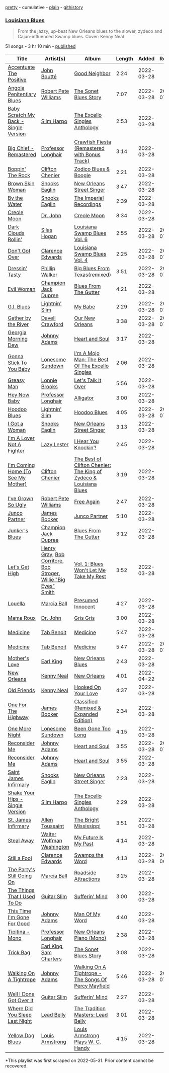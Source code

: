[pretty](/playlists/pretty/37i9dQZF1DWWlFuMqPR3VO.md) - cumulative - [plain](/playlists/plain/37i9dQZF1DWWlFuMqPR3VO) - [githistory](https://github.githistory.xyz/mackorone/spotify-playlist-archive/blob/main/playlists/plain/37i9dQZF1DWWlFuMqPR3VO)

### [Louisiana Blues](https://open.spotify.com/playlist/37i9dQZF1DWWlFuMqPR3VO)

> From the jazzy, up\-beat New Orleans blues to the slower, zydeco and Cajun\-influenced Swamp blues\. Cover: Kenny Neal

51 songs - 3 hr 10 min - [published](https://open.spotify.com/playlist/0i8A8Zhxmw4y6l8ycNdq8a)

| Title | Artist(s) | Album | Length | Added | Removed |
|---|---|---|---|---|---|
| [Accentuate The Positive](https://open.spotify.com/track/0ObsP7kGu8zGZHKbQh6xal) | [John Boutté](https://open.spotify.com/artist/1lGFrlrax8KaaYwF2WJnDo) | [Good Neighbor](https://open.spotify.com/album/0angfX8UOIjXxBKymsboIU) | 2:24 | 2022-03-28 |  |
| [Angola Penitentiary Blues](https://open.spotify.com/track/4tj55qA2H2NqDOyPwFWHVa) | [Robert Pete Williams](https://open.spotify.com/artist/2FUdiUbyZmIznvKtZcecib) | [The Sonet Blues Story](https://open.spotify.com/album/1I2xwu4aLkqEr7ZqgSj5Jh) | 7:07 | 2022-03-28 | 2022-07-27 |
| [Baby Scratch My Back \- Single Version](https://open.spotify.com/track/4BbLz6pVP5oXl2plR7HLMZ) | [Slim Harpo](https://open.spotify.com/artist/36hwOoNPgnsKnhoMBYpJrJ) | [The Excello Singles Anthology](https://open.spotify.com/album/38mE82CkxuGVkZ2yN1sGGi) | 2:53 | 2022-03-28 |  |
| [Big Chief \- Remastered](https://open.spotify.com/track/2r6Ve8kNEzqg3u45UL0muX) | [Professor Longhair](https://open.spotify.com/artist/2RyY5yFlJh6jIPfMDhHgyD) | [Crawfish Fiesta \(Remastered with Bonus Track\)](https://open.spotify.com/album/06pOxWHDhPhmyVGkWRqw4T) | 3:14 | 2022-03-28 |  |
| [Boppin' The Rock](https://open.spotify.com/track/0pgep2XqOw4cR9IWtUs51R) | [Clifton Chenier](https://open.spotify.com/artist/3LzQVHowQWbzJBwBBNRPfY) | [Zodico Blues & Boogie](https://open.spotify.com/album/7FEkXD5ytxX2VSVES51rGC) | 2:21 | 2022-03-28 |  |
| [Brown Skin Woman](https://open.spotify.com/track/4t348UYDuSGPqVkmU1Dt9P) | [Snooks Eaglin](https://open.spotify.com/artist/4ReGayOtLkcAsNi6d2n7LS) | [New Orleans Street Singer](https://open.spotify.com/album/0swNksscllX2uKAYfFoLuu) | 3:47 | 2022-03-28 |  |
| [By the Water](https://open.spotify.com/track/51fWp2sgOhaWmnBGcaTKXk) | [Snooks Eaglin](https://open.spotify.com/artist/4ReGayOtLkcAsNi6d2n7LS) | [The Imperial Recordings](https://open.spotify.com/album/3KUmrsZw8O08srFBL49qA3) | 2:39 | 2022-03-28 |  |
| [Creole Moon](https://open.spotify.com/track/7uf7sRGi0DkGgTOTSjrBUG) | [Dr\. John](https://open.spotify.com/artist/320TrJub4arztwXRm7kqVO) | [Creole Moon](https://open.spotify.com/album/0Jzf95x1LjqhTda3HMH5ZU) | 8:34 | 2022-03-28 |  |
| [Dark Clouds Rollin'](https://open.spotify.com/track/4VU7zTodGQKwJh5295pflB) | [Silas Hogan](https://open.spotify.com/artist/6BVFYkEx0EB1HOW2ST8j3d) | [Louisiana Swamp Blues Vol\. 6](https://open.spotify.com/album/14nEVobg09hiQy9tY1cFFa) | 2:55 | 2022-03-28 | 2022-07-29 |
| [Don't Got Over](https://open.spotify.com/track/2yrW6YWjLuua7vN2XeQhbo) | [Clarence Edwards](https://open.spotify.com/artist/6X5iiMVTRCIDnscDzav2vw) | [Louisiana Swamp Blues Vol\. 4](https://open.spotify.com/album/32ERhgmm9e0HhDukVz82Nx) | 2:25 | 2022-03-28 | 2022-07-28 |
| [Dressin' Tasty](https://open.spotify.com/track/5ggBH3sl3OYfEgsi4EdBZC) | [Phillip Walker](https://open.spotify.com/artist/2T268Ip7LMzPgTsWQsFXwo) | [Big Blues From Texas\(remixed\)](https://open.spotify.com/album/4pXi7NStXXZQ1mxdkFuogY) | 3:51 | 2022-03-28 | 2022-07-29 |
| [Evil Woman](https://open.spotify.com/track/7lpsRa4kcNoxSHUDNDXpnn) | [Champion Jack Dupree](https://open.spotify.com/artist/1NnRjWELSLqFONDhwc8VU7) | [Blues From The Gutter](https://open.spotify.com/album/6tBbwtL1simKd3VF6jE5dL) | 4:21 | 2022-03-28 |  |
| [G.I\. Blues](https://open.spotify.com/track/78c7KEe4gDHvIfARFWiBD1) | [Lightnin' Slim](https://open.spotify.com/artist/6MNoS1yW9FWwlYFaGjkz72) | [My Babe](https://open.spotify.com/album/4lqqF4GL8eICjJpRE4XDba) | 2:29 | 2022-03-28 | 2022-07-29 |
| [Gather by the River](https://open.spotify.com/track/1GfYJPRzsv1Yq994QmjTiF) | [Davell Crawford](https://open.spotify.com/artist/0o1oZuI02bsjkjwE07Me8D) | [Our New Orleans](https://open.spotify.com/album/2F0HgryBMVR6AY79ajK8qU) | 3:38 | 2022-03-28 | 2022-07-28 |
| [Georgia Morning Dew](https://open.spotify.com/track/7njTQhjl2SIBLutKCw4r1l) | [Johnny Adams](https://open.spotify.com/artist/24qtJegdRiX2TPRvPN6rzk) | [Heart and Soul](https://open.spotify.com/album/3zmz4edYCiggKrx4bMRTxb) | 3:17 | 2022-03-28 |  |
| [Gonna Stick To You Baby](https://open.spotify.com/track/5rTs9t774oyGMOlEgAOgz6) | [Lonesome Sundown](https://open.spotify.com/artist/6AT5owmIbmW2Ktd9vI73ZJ) | [I'm A Mojo Man: The Best Of The Excello Singles](https://open.spotify.com/album/6ubAM1dJPDqNTDjgIssTha) | 2:06 | 2022-03-28 |  |
| [Greasy Man](https://open.spotify.com/track/2Izextri7Ho1xu0mvVZcpI) | [Lonnie Brooks](https://open.spotify.com/artist/56tyBq8Ta1BdSTBs0gGhog) | [Let's Talk It Over](https://open.spotify.com/album/2rwVXn5G7TueG7w3wyQXZ8) | 5:56 | 2022-03-28 |  |
| [Hey Now Baby](https://open.spotify.com/track/66fgQCgrVrzuGwgOygTh5w) | [Professor Longhair](https://open.spotify.com/artist/2RyY5yFlJh6jIPfMDhHgyD) | [Alligator](https://open.spotify.com/album/7bWzWGdmK5QepRg00IoKDV) | 3:00 | 2022-03-28 |  |
| [Hoodoo Blues](https://open.spotify.com/track/5Nxirg7AxDWvcpEJappYvp) | [Lightnin' Slim](https://open.spotify.com/artist/6MNoS1yW9FWwlYFaGjkz72) | [Hoodoo Blues](https://open.spotify.com/album/0zVAISLYXnpgZnERp1t8l9) | 4:05 | 2022-03-28 | 2022-07-27 |
| [I Got a Woman](https://open.spotify.com/track/1MJjFZfKgJ3DTyXUDZd403) | [Snooks Eaglin](https://open.spotify.com/artist/4ReGayOtLkcAsNi6d2n7LS) | [New Orleans Street Singer](https://open.spotify.com/album/0swNksscllX2uKAYfFoLuu) | 3:13 | 2022-03-28 |  |
| [I'm A Lover Not A Fighter](https://open.spotify.com/track/1vSRhDHRI1jVa6BQURJtRO) | [Lazy Lester](https://open.spotify.com/artist/72D581Szg2z107f9qlLvjV) | [I Hear You Knockin'!](https://open.spotify.com/album/5Ch6Uc0OTpBUI9LvPrQDsk) | 2:45 | 2022-03-28 |  |
| [I'm Coming Home \(To See My Mother\)](https://open.spotify.com/track/75E2RVwx6dncaH51QTFAeU) | [Clifton Chenier](https://open.spotify.com/artist/3LzQVHowQWbzJBwBBNRPfY) | [The Best of Clifton Chenier: The King of Zydeco & Louisiana Blues](https://open.spotify.com/album/2hwL2KfeYCpeMHeve8Y3QF) | 3:19 | 2022-03-28 |  |
| [I've Grown So Ugly](https://open.spotify.com/track/0PvKsGeztxZYy4bpeAASHM) | [Robert Pete Williams](https://open.spotify.com/artist/2FUdiUbyZmIznvKtZcecib) | [Free Again](https://open.spotify.com/album/0dKhAtXVPeUZZxebx81HMD) | 2:47 | 2022-03-28 |  |
| [Junco Partner](https://open.spotify.com/track/6h42FqekL3vp5Hm3zbuSVK) | [James Booker](https://open.spotify.com/artist/0gxNgUdRvhVgeq4L3gFamF) | [Junco Partner](https://open.spotify.com/album/4vrbtFQktShLb9fqcfWxYV) | 5:10 | 2022-03-28 |  |
| [Junker's Blues](https://open.spotify.com/track/31GIhpOQpKCzlnuPn03pBQ) | [Champion Jack Dupree](https://open.spotify.com/artist/1NnRjWELSLqFONDhwc8VU7) | [Blues From The Gutter](https://open.spotify.com/album/6tBbwtL1simKd3VF6jE5dL) | 3:12 | 2022-03-28 |  |
| [Let's Get High](https://open.spotify.com/track/2uYbT9w61amgpdsxN9Ozx3) | [Henry Gray](https://open.spotify.com/artist/08zDtD8xQDP3tDApCnxrvY), [Bob Corritore](https://open.spotify.com/artist/0I1ooxdREQHLoUphm6uihH), [Bob Stroger](https://open.spotify.com/artist/1JjFeW5yiXLb18bozbG1pe), [Willie "Big Eyes" Smith](https://open.spotify.com/artist/17YszgQumE14Qyj0t2IGng) | [Vol\. 1: Blues Won't Let Me Take My Rest](https://open.spotify.com/album/6G2BuAE28vxLRAGJPgPBOb) | 3:52 | 2022-03-28 |  |
| [Louella](https://open.spotify.com/track/6KM7FlnvLrETbLpoNCjxYE) | [Marcia Ball](https://open.spotify.com/artist/0kK3ZgTw6mvlYgekz4xf18) | [Presumed Innocent](https://open.spotify.com/album/6W1dqxSFVwT5eL7WlUQUtn) | 4:27 | 2022-03-28 |  |
| [Mama Roux](https://open.spotify.com/track/1RMa7sVQua8dMiqixX2bYM) | [Dr\. John](https://open.spotify.com/artist/320TrJub4arztwXRm7kqVO) | [Gris Gris](https://open.spotify.com/album/1yBoaVrgcup2hX2DCYUajs) | 3:00 | 2022-03-28 |  |
| [Medicine](https://open.spotify.com/track/3OvV9R4RIoXwUi7UcuXwkU) | [Tab Benoit](https://open.spotify.com/artist/3ODYbknLzVe3cWQzVfbzGB) | [Medicine](https://open.spotify.com/album/1heK7tmUTRLA2jwrRG4LiB) | 5:47 | 2022-03-28 |  |
| [Medicine](https://open.spotify.com/track/6wfEiQ4SBkptJacBRuejPC) | [Tab Benoit](https://open.spotify.com/artist/3ODYbknLzVe3cWQzVfbzGB) | [Medicine](https://open.spotify.com/album/24w2lTjtqbNYzhFcADM3N2) | 5:47 | 2022-03-28 | 2022-07-29 |
| [Mother's Love](https://open.spotify.com/track/5rUM5gwYkbmSERNgvJ6rQA) | [Earl King](https://open.spotify.com/artist/76ox7koAGPytUmTZGU6zWn) | [New Orleans Blues](https://open.spotify.com/album/1lv103HKWAdbOeSGQ69eli) | 2:43 | 2022-03-28 |  |
| [New Orleans](https://open.spotify.com/track/0wyqkOP61KLRso4a8mABBF) | [Kenny Neal](https://open.spotify.com/artist/2YNoaobWamjDPop3nk9xMQ) | [New Orleans](https://open.spotify.com/album/5Sb3w0vcE90p8YKVIdqViq) | 4:01 | 2022-04-22 |  |
| [Old Friends](https://open.spotify.com/track/7vzerXDJCquhoncLgnJtHJ) | [Kenny Neal](https://open.spotify.com/artist/2YNoaobWamjDPop3nk9xMQ) | [Hooked On Your Love](https://open.spotify.com/album/53zsMq7ZaqjdF46y42ctJ1) | 4:37 | 2022-03-28 |  |
| [One For The Highway](https://open.spotify.com/track/02wzvJWTzNPLrqqIamRkgb) | [James Booker](https://open.spotify.com/artist/0gxNgUdRvhVgeq4L3gFamF) | [Classified \(Remixed & Expanded Edition\)](https://open.spotify.com/album/6VgQnvMaa5x8GEWaqUXSvo) | 2:34 | 2022-03-28 |  |
| [One More Night](https://open.spotify.com/track/7GB39p4IhgmHf8z0GZtACB) | [Lonesome Sundown](https://open.spotify.com/artist/6AT5owmIbmW2Ktd9vI73ZJ) | [Been Gone Too Long](https://open.spotify.com/album/57lHz8bXu1A72WHOLbl4DO) | 4:15 | 2022-03-28 |  |
| [Reconsider Me](https://open.spotify.com/track/2yTmmNuGgUIfSwx9BouWuP) | [Johnny Adams](https://open.spotify.com/artist/24qtJegdRiX2TPRvPN6rzk) | [Heart and Soul](https://open.spotify.com/album/1wDtgCR0JI2PM9B3jTJZ5e) | 3:55 | 2022-03-28 | 2022-07-29 |
| [Reconsider Me](https://open.spotify.com/track/6VB5qvDSykpoc8vON065d8) | [Johnny Adams](https://open.spotify.com/artist/24qtJegdRiX2TPRvPN6rzk) | [Heart and Soul](https://open.spotify.com/album/3zmz4edYCiggKrx4bMRTxb) | 3:55 | 2022-03-28 |  |
| [Saint James Infirmary](https://open.spotify.com/track/4ccdgqrPG8n28V0FWnWWL9) | [Snooks Eaglin](https://open.spotify.com/artist/4ReGayOtLkcAsNi6d2n7LS) | [New Orleans Street Singer](https://open.spotify.com/album/3QYOWNnvJBThutwlzjBhry) | 2:23 | 2022-03-28 |  |
| [Shake Your Hips \- Single Version](https://open.spotify.com/track/5H28g1Be16hLJaz3RrWCpQ) | [Slim Harpo](https://open.spotify.com/artist/36hwOoNPgnsKnhoMBYpJrJ) | [The Excello Singles Anthology](https://open.spotify.com/album/38mE82CkxuGVkZ2yN1sGGi) | 2:29 | 2022-03-28 |  |
| [St\. James Infirmary](https://open.spotify.com/track/6FKasUNG1KT4r9TR9rKdll) | [Allen Toussaint](https://open.spotify.com/artist/63aP18bg2ABSOqSNQcAMNy) | [The Bright Mississippi](https://open.spotify.com/album/3zcTpC2o6RtnpfYTjN4Jzy) | 3:51 | 2022-03-28 |  |
| [Steal Away](https://open.spotify.com/track/2bEuccJk2nIN7Ltlk2Ao5r) | [Walter Wolfman Washington](https://open.spotify.com/artist/60TxtNQBbDL8HKL0b6Gm3T) | [My Future Is My Past](https://open.spotify.com/album/5KvFzpKxckyhy7QkuebuY0) | 4:14 | 2022-03-28 |  |
| [Still a Fool](https://open.spotify.com/track/4BuwKLxXUyxu3KwNZ9yZtw) | [Clarence Edwards](https://open.spotify.com/artist/6X5iiMVTRCIDnscDzav2vw) | [Swamps the Word](https://open.spotify.com/album/3PcNEBvtbjkgLryGLjtwwj) | 4:13 | 2022-03-28 | 2022-06-24 |
| [The Party's Still Going On](https://open.spotify.com/track/69vUnyBpWRNHf0MrlgqsQL) | [Marcia Ball](https://open.spotify.com/artist/0kK3ZgTw6mvlYgekz4xf18) | [Roadside Attractions](https://open.spotify.com/album/6FfHCnE5eMvEa3e1TnHnTj) | 3:25 | 2022-03-28 |  |
| [The Things That I Used To Do](https://open.spotify.com/track/3NWDb3bbMBTArBblzG4jMX) | [Guitar Slim](https://open.spotify.com/artist/6fxCRWTrlk6wDMM4Gn421s) | [Sufferin' Mind](https://open.spotify.com/album/5aM0AHheJ65Pdl6p0H6QD5) | 3:00 | 2022-03-28 |  |
| [This Time I'm Gone For Good](https://open.spotify.com/track/2K0M6aAOj5dAMDnDu5VW18) | [Johnny Adams](https://open.spotify.com/artist/24qtJegdRiX2TPRvPN6rzk) | [Man Of My Word](https://open.spotify.com/album/4fVYzIe9KW1V53DdnYThd5) | 4:40 | 2022-03-28 |  |
| [Tipitina \- Mono](https://open.spotify.com/track/0Jz7pqRw3fumuTvQgAobH4) | [Professor Longhair](https://open.spotify.com/artist/2RyY5yFlJh6jIPfMDhHgyD) | [New Orleans Piano \(Mono\)](https://open.spotify.com/album/4vQc378UGRZAaJemArhMpv) | 2:38 | 2022-03-28 |  |
| [Trick Bag](https://open.spotify.com/track/2rofi4Z4X7UdaMjKdraagu) | [Earl King](https://open.spotify.com/artist/76ox7koAGPytUmTZGU6zWn), [Sam Charters](https://open.spotify.com/artist/4P62HkfjQe9Ojf6YkILrbP) | [The Sonet Blues Story](https://open.spotify.com/album/4vANqROsyz5dkzlwnO6zwx) | 3:08 | 2022-03-28 |  |
| [Walking On A Tightrope](https://open.spotify.com/track/3lAejrcq32dCRxFRKU963x) | [Johnny Adams](https://open.spotify.com/artist/24qtJegdRiX2TPRvPN6rzk) | [Walking On A Tightrope \- The Songs Of Percy Mayfield](https://open.spotify.com/album/0y8DC0UY7ebAOeYh8RlOV2) | 5:46 | 2022-03-28 | 2022-07-29 |
| [Well I Done Got Over It](https://open.spotify.com/track/1ADc4I9nlzy4rJOrLxzTzl) | [Guitar Slim](https://open.spotify.com/artist/6fxCRWTrlk6wDMM4Gn421s) | [Sufferin' Mind](https://open.spotify.com/album/5aM0AHheJ65Pdl6p0H6QD5) | 2:27 | 2022-03-28 |  |
| [Where Did You Sleep Last Night](https://open.spotify.com/track/0p5zJBYoJOzVLBiDeA0PvS) | [Lead Belly](https://open.spotify.com/artist/3Ovf2lytXSXWFM2cwsJACC) | [The Tradition Masters: Lead Belly](https://open.spotify.com/album/5T3n0RS8Xgq3yPoRpOailM) | 3:01 | 2022-03-28 |  |
| [Yellow Dog Blues](https://open.spotify.com/track/2kqpPGtxRatQsFrQWM4gLb) | [Louis Armstrong](https://open.spotify.com/artist/19eLuQmk9aCobbVDHc6eek) | [Louis Armstrong Plays W\. C\. Handy](https://open.spotify.com/album/6yvbyi8LOzXI59WkW6QzG2) | 4:15 | 2022-03-28 |  |

\*This playlist was first scraped on 2022-05-31. Prior content cannot be recovered.
